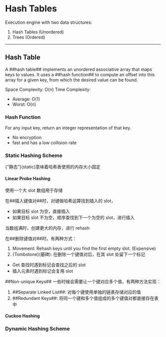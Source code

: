 # Hash Tables

Execution engine with two data structures:
1. Hash Tables (Unordered)
2. Trees (Ordered)

- - -

## Hash Table

A ##hash table## implements an unordered associative array that maps keys to values.
It uses a ##hash function## to compute an offset into this array for a given key, from which the desired value can be found.

Space Complexity: O(n)
Time Complexity:
- Average: O(1)
- Worst: O(n)

### Hash Function

For any input key, return an integer representation of that key.

- No encryption
- fast and has a low collision rate

### Static Hashing Scheme

{“静态”}(static)意味着哈希表使用的内存大小固定

#### Linear Probe Hashing

使用一个大 slot 数组用于存储

在##插入键值对##时，对键做哈希运算找到插入的 slot，
- 如果目标 slot 为空，直接插入
- 如果目标 slot 不为空，顺序查找到下一个为空的 slot，进行插入

当数组满时，创建更大的内存，进行 rehash

在##删除键值对##时，有两种方式：
1. Movement: Rehash keys until you find the first empty slot. (Expensive)
2. {Tombstone}(墓碑): 在删除一个键值对后，在其 slot 处留下一个标记
  - Get 查找时遇到标记会查找之后的 slot
  - 插入元素时遇到标记会复用 slot

##Non-unique Keys## 一些时候会需要让一个键对应多个值，有两种方法实现：

1. ##Separate Linked List##: 对每个键使用单独的链表存储对应的值
2. ##Redundant Keys##: 将同一个键和多个值组成的多个键值对都直接存在表中

#### Cuckoo Hashing



### Dynamic Hashing Scheme


